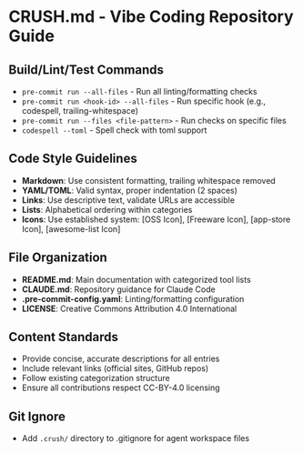 # CRUSH.md - Vibe Coding Repository Guide

## Build/Lint/Test Commands
- `pre-commit run --all-files` - Run all linting/formatting checks
- `pre-commit run <hook-id> --all-files` - Run specific hook (e.g., codespell, trailing-whitespace)
- `pre-commit run --files <file-pattern>` - Run checks on specific files
- `codespell --toml` - Spell check with toml support

## Code Style Guidelines
- **Markdown**: Use consistent formatting, trailing whitespace removed
- **YAML/TOML**: Valid syntax, proper indentation (2 spaces)
- **Links**: Use descriptive text, validate URLs are accessible
- **Lists**: Alphabetical ordering within categories
- **Icons**: Use established system: [OSS Icon], [Freeware Icon], [app-store Icon], [awesome-list Icon]

## File Organization
- **README.md**: Main documentation with categorized tool lists
- **CLAUDE.md**: Repository guidance for Claude Code
- **.pre-commit-config.yaml**: Linting/formatting configuration
- **LICENSE**: Creative Commons Attribution 4.0 International

## Content Standards
- Provide concise, accurate descriptions for all entries
- Include relevant links (official sites, GitHub repos)
- Follow existing categorization structure
- Ensure all contributions respect CC-BY-4.0 licensing

## Git Ignore
- Add `.crush/` directory to .gitignore for agent workspace files
